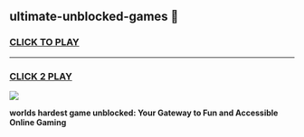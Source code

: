 
## ultimate-unblocked-games 👋
<h3>
<a href="https://premium.freeplayer.one?title=ultimate-unblocked-games&ref=14F">CLICK TO PLAY</a></h3>
<hr>

<h3>
<a href="https://premium.freeplayer.one?title=ultimate-unblocked-games&ref=14F">CLICK 2 PLAY</a>
  
</h3>

<a href="https://premium.freeplayer.one?title=ultimate-unblocked-games&ref=12F/"><img src="https://clearcache.store/games.png"></a>


**worlds hardest game unblocked: Your Gateway to Fun and Accessible Online Gaming**
